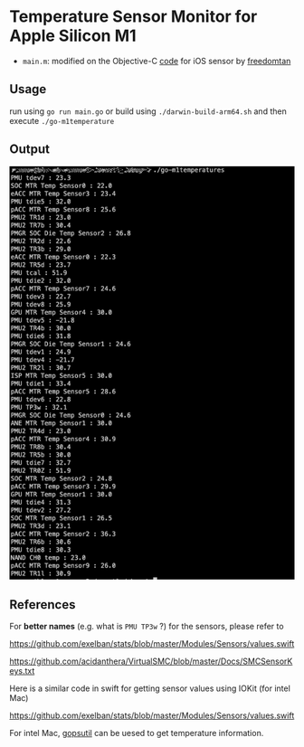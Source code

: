 # Temperature Sensor Monitor for Apple Silicon M1

- `main.m`: modified on the Objective-C [code](https://github.com/freedomtan/sensors/blob/master/sensors/sensors.m) for iOS sensor by [freedomtan](https://github.com/freedomtan)

## Usage

run using `go run main.go` or build using `./darwin-build-arm64.sh` and then execute `./go-m1temperature`

## Output 

![screen shot](https://raw.githubusercontent.com/shubhindia/go-m1temperature/master/resources/output/go-m1temperature.png)

## References

For **better names** (e.g. what is `PMU TP3w` ?) for the sensors, please refer to

https://github.com/exelban/stats/blob/master/Modules/Sensors/values.swift

https://github.com/acidanthera/VirtualSMC/blob/master/Docs/SMCSensorKeys.txt

Here is a similar code in swift for getting sensor values using IOKit (for intel Mac)

https://github.com/exelban/stats/blob/master/Modules/Sensors/values.swift

For intel Mac, [gopsutil](https://github.com/shirou/gopsutil) can be uesed to get temperature information. 






